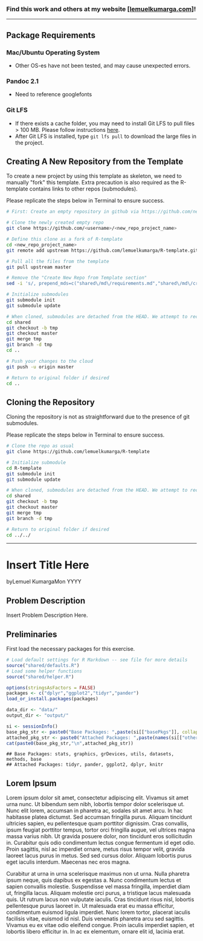 ### Find this work and others at my website [[lemuelkumarga.com]](https://www.lemuelkumarga.com)!
---



## Package Requirements

### Mac/Ubuntu Operating System
- Other OS-es have not been tested, and may cause unexpected errors.

### Pandoc 2.1 
- Need to reference googlefonts

### Git LFS
- If there exists a cache folder, you may need to install Git LFS
to pull files > 100 MB. Please follow instructions [here](https://github.com/git-lfs/git-lfs/wiki/Installation).
- After Git LFS is installed, type `git lfs pull` to download the large files in the project.


## Creating A New Repository from the Template

To create a new project by using this template as skeleton, we need to manually "fork" this template. Extra precaution is also required as the R-template contains links to other repos (submodules).

Please replicate the steps below in Terminal to ensure success.

``` sh
# First: Create an empty repository in github via https://github.com/new

# Clone the newly created empty repo
git clone https://github.com/<username>/<new_repo_project_name>

# Define this clone as a fork of R-template
cd <new_repo_project_name> 
git remote add upstream https://github.com/lemuelkumarga/R-template.git

# Pull all the files from the template
git pull upstream master

# Remove the "Create New Repo from Template section"
sed -i 's/, prepend_mds=c("shared\/md\/requirements.md","shared\/md\/creating.md","shared\/md\/cloning.md")//g' main.Rmd

# Initialize submodules
git submodule init
git submodule update

# When cloned, submodules are detached from the HEAD. We attempt to rectify this issue to prevent problems in git
cd shared
git checkout -b tmp
git checkout master
git merge tmp
git branch -d tmp
cd ..

# Push your changes to the cloud
git push -u origin master

# Return to original folder if desired
cd ..
```

## Cloning the Repository

Cloning the repository is not as straightforward due to the presence of git submodules.

Please replicate the steps below in Terminal to ensure success.

``` sh
# Clone the repo as usual
git clone https://github.com/lemuelkumarga/R-template

# Initialize submodule
cd R-template
git submodule init
git submodule update

# When cloned, submodules are detached from the HEAD. We attempt to rectify this issue to prevent problems in git
cd shared
git checkout -b tmp
git checkout master
git merge tmp
git branch -d tmp

# Return to original folder if desired
cd ../../
```

---
Insert Title Here
================
<span class="meta"><span class="by">by</span><span class="writer">Lemuel
Kumarga</span><span class="date">Mon YYYY</span></span>

## Problem Description

Insert Problem Description Here.

## Preliminaries

First load the necessary packages for this exercise.

``` r
# Load default settings for R Markdown -- see file for more details
source("shared/defaults.R")
# Load some helper functions
source("shared/helper.R")

options(stringsAsFactors = FALSE)
packages <- c("dplyr","ggplot2","tidyr","pander")
load_or_install.packages(packages)

data_dir <- "data/"
output_dir <- "output/"

si <- sessionInfo()
base_pkg_str <- paste0("Base Packages: ",paste(si[["basePkgs"]], collapse=", "))
attached_pkg_str <- paste0("Attached Packages: ",paste(names(si[["otherPkgs"]]), collapse=", "))
cat(paste0(base_pkg_str,"\n",attached_pkg_str))
```

    ## Base Packages: stats, graphics, grDevices, utils, datasets, methods, base
    ## Attached Packages: tidyr, pander, ggplot2, dplyr, knitr

## Lorem Ipsum

<a data-toggle="popover" title="Lorem Ipsum" data-content="Lorem Ipsum is simply dummy text of the printing and typesetting industry. Data obtained from https://www.lipsum.com/.">Lorem
ipsum</a> dolor sit amet, consectetur adipiscing elit. Vivamus sit amet
urna nunc. Ut bibendum sem nibh, lobortis tempor dolor scelerisque ut.
Nunc elit lorem, accumsan in pharetra ac, sodales sit amet arcu. In hac
habitasse platea dictumst. Sed accumsan fringilla purus. Aliquam
tincidunt ultricies sapien, eu pellentesque quam porttitor dignissim.
Cras convallis, ipsum feugiat porttitor tempus, tortor orci fringilla
augue, vel ultrices magna massa varius nibh. Ut gravida posuere dolor,
non tincidunt eros sollicitudin in. Curabitur quis odio condimentum
lectus congue fermentum id eget odio. Proin sagittis, nisl ac imperdiet
ornare, metus risus tempor velit, gravida laoreet lacus purus in metus.
Sed sed cursus dolor. Aliquam lobortis purus eget iaculis interdum.
Maecenas nec eros magna.

Curabitur at urna in urna scelerisque maximus non ut urna. Nulla
pharetra ipsum neque, quis dapibus ex egestas a. Nunc condimentum lectus
et sapien convallis molestie. Suspendisse vel massa fringilla, imperdiet
diam ut, fringilla lacus. Aliquam molestie orci purus, a tristique lacus
malesuada quis. Ut rutrum lacus non vulputate iaculis. Cras tincidunt
risus nisl, lobortis pellentesque purus laoreet in. Ut malesuada erat eu
massa efficitur, condimentum euismod ligula imperdiet. Nunc lorem
tortor, placerat iaculis facilisis vitae, euismod id nisl. Duis
venenatis pharetra arcu sed sagittis. Vivamus eu ex vitae odio eleifend
congue. Proin iaculis imperdiet sapien, et lobortis libero efficitur in.
In ac ex elementum, ornare elit id, lacinia erat.
